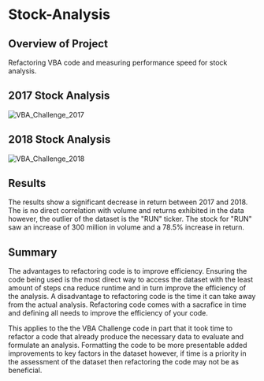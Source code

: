 # Stock-Analysis

## Overview of Project 
Refactoring VBA code and measuring performance speed for stock analysis. 

## 2017 Stock Analysis
![VBA_Challenge_2017](https://user-images.githubusercontent.com/88383836/133007909-d87f7164-7a1e-4652-9dd2-df650db0011e.PNG)

## 2018 Stock Analysis
![VBA_Challenge_2018](https://user-images.githubusercontent.com/88383836/133007968-c2dc5fdb-bcc3-47d3-8704-831586ea492a.PNG)

## Results
The results show a significant decrease in return between 2017 and 2018. The is no direct correlation with volume and returns exhibited in the data however, the outlier of the dataset is the "RUN" ticker. The stock for "RUN" saw an increase of 300 million in volume and a 78.5% increase in return. 

## Summary 
The advantages to refactoring code is to improve efficiency. Ensuring the code being used is the most direct way to access the dataset with the least amount of steps cna reduce runtime and in turn improve the efficiency of the analysis. A disadvantage to refactoring code is the time it can take away from the actual analysis. Refactoring code comes with a sacrafice in time and defining all needs to improve the efficiency of your code. 

This applies to the the VBA Challenge code in part that it took time to refactor a code that already produce the necessary data to evaluate and formulate an analysis. Formatting the code to be more presentable added improvements to key factors in the dataset however, if time is a priority in the assessment of the dataset then refactoring the code may not be as beneficial. 

